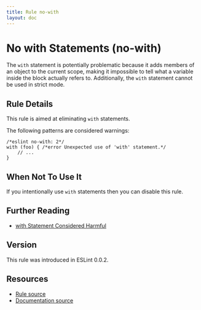 ```yaml
---
title: Rule no-with
layout: doc
---
```

<!-- Note: No pull requests accepted for this file. See README.md in the root directory for details. -->
# No with Statements (no-with)

The `with` statement is potentially problematic because it adds members of an object to the current scope, making it impossible to tell what a variable inside the block actually refers to. Additionally, the `with` statement cannot be used in strict mode.

## Rule Details

This rule is aimed at eliminating `with` statements.

The following patterns are considered warnings:

```
/*eslint no-with: 2*/
with (foo) { /*error Unexpected use of 'with' statement.*/
    // ...
}
```

## When Not To Use It

If you intentionally use `with` statements then you can disable this rule.

## Further Reading

* [with Statement Considered Harmful](http://www.yuiblog.com/blog/2006/04/11/with-statement-considered-harmful/)

## Version

This rule was introduced in ESLint 0.0.2.

## Resources

* [Rule source](https://github.com/eslint/eslint/tree/master/lib/rules/no-with.js)
* [Documentation source](https://github.com/eslint/eslint/tree/master/docs/rules/no-with.md)
